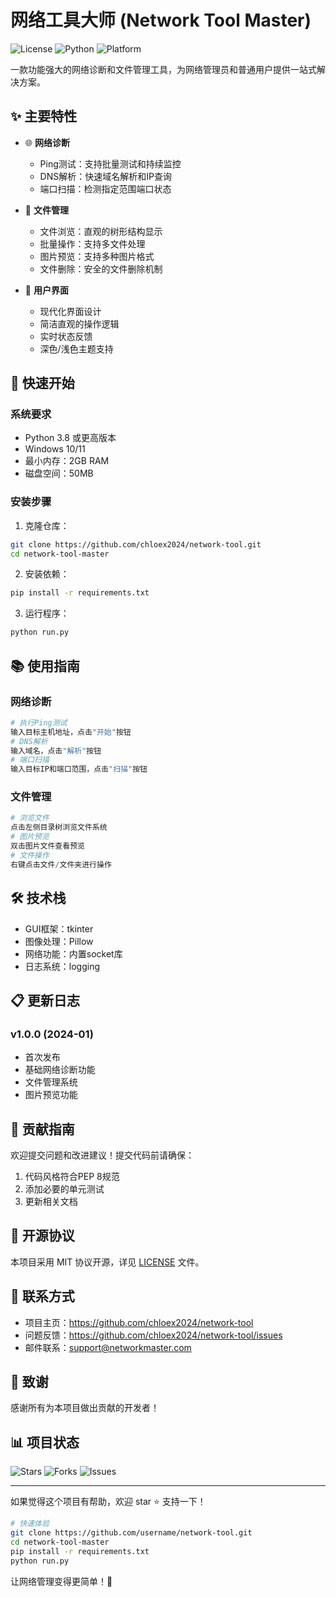# 网络工具大师 (Network Tool Master)

![License](https://img.shields.io/badge/license-MIT-blue.svg)
![Python](https://img.shields.io/badge/python-3.8+-blue.svg)
![Platform](https://img.shields.io/badge/platform-Windows-lightgrey.svg)

一款功能强大的网络诊断和文件管理工具，为网络管理员和普通用户提供一站式解决方案。

## ✨ 主要特性

- 🌐 **网络诊断**
  - Ping测试：支持批量测试和持续监控
  - DNS解析：快速域名解析和IP查询
  - 端口扫描：检测指定范围端口状态

- 📂 **文件管理**
  - 文件浏览：直观的树形结构显示
  - 批量操作：支持多文件处理
  - 图片预览：支持多种图片格式
  - 文件删除：安全的文件删除机制

- 🎯 **用户界面**
  - 现代化界面设计
  - 简洁直观的操作逻辑
  - 实时状态反馈
  - 深色/浅色主题支持

## 🚀 快速开始

### 系统要求
- Python 3.8 或更高版本
- Windows 10/11
- 最小内存：2GB RAM
- 磁盘空间：50MB

### 安装步骤

1. 克隆仓库：
```bash
git clone https://github.com/chloex2024/network-tool.git
cd network-tool-master
```

2. 安装依赖：
```bash
pip install -r requirements.txt
```

3. 运行程序：
```bash
python run.py
```

## 📚 使用指南

### 网络诊断
```python
# 执行Ping测试
输入目标主机地址，点击"开始"按钮
# DNS解析
输入域名，点击"解析"按钮
# 端口扫描
输入目标IP和端口范围，点击"扫描"按钮
```

### 文件管理
```python
# 浏览文件
点击左侧目录树浏览文件系统
# 图片预览
双击图片文件查看预览
# 文件操作
右键点击文件/文件夹进行操作
```

## 🛠 技术栈

- GUI框架：tkinter
- 图像处理：Pillow
- 网络功能：内置socket库
- 日志系统：logging

## 📋 更新日志

### v1.0.0 (2024-01)
- 首次发布
- 基础网络诊断功能
- 文件管理系统
- 图片预览功能

## 🤝 贡献指南

欢迎提交问题和改进建议！提交代码前请确保：

1. 代码风格符合PEP 8规范
2. 添加必要的单元测试
3. 更新相关文档

## 📄 开源协议

本项目采用 MIT 协议开源，详见 [LICENSE](LICENSE) 文件。

## 👥 联系方式

- 项目主页：https://github.com/chloex2024/network-tool
- 问题反馈：https://github.com/chloex2024/network-tool/issues
- 邮件联系：support@networkmaster.com

## 🙏 致谢

感谢所有为本项目做出贡献的开发者！

## 📊 项目状态

![Stars](https://img.shields.io/github/stars/chloex2024/network-tool-master.svg)
![Forks](https://img.shields.io/github/forks/chloex2024/network-tool-master.svg)
![Issues](https://img.shields.io/github/issues/chloex2024/network-tool-master.svg)

---

如果觉得这个项目有帮助，欢迎 star ⭐️ 支持一下！

```bash
# 快速体验
git clone https://github.com/username/network-tool.git
cd network-tool-master
pip install -r requirements.txt
python run.py
```

让网络管理变得更简单！🚀
